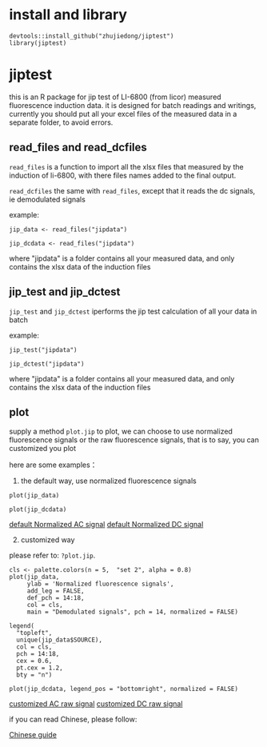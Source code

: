 # install and library

```
devtools::install_github("zhujiedong/jiptest")
library(jiptest)
```

# jiptest

this is an R package for jip test of LI-6800 (from licor) measured fluorescence induction data. it is designed for batch readings and writings,
currently you should put all your excel files of the measured data in a separate folder, to avoid errors.

## read_files and read_dcfiles

`read_files` is a function to import all the xlsx files that measured by the induction of li-6800, with there files names added to the final output.

`read_dcfiles` the same with `read_files`, except that it reads the dc signals, ie demodulated signals

example:

```
jip_data <- read_files("jipdata")
```

```
jip_dcdata <- read_files("jipdata")
```

where "jipdata" is a folder contains all your measured data, and only contains the xlsx data of the induction files

## jip_test and jip_dctest

`jip_test`  and `jip_dctest` iperforms the jip test calculation of all your data in batch

example:

```
jip_test("jipdata")

```

```
jip_dctest("jipdata")

```

where "jipdata" is a folder contains all your measured data, and only contains the xlsx data of the induction files

## plot

supply a method `plot.jip` to plot, we can choose to use normalized fluorescence signals or the raw fluorescence signals, that is to say, you can customized you plot

here are some examples：

1. the default way, use normalized fluorescence signals

```
plot(jip_data)
```

```
plot(jip_dcdata)
```

[default Normalized AC signal](https://imgchr.com/i/Du0tsS)
[default Normalized DC signal](https://imgchr.com/i/Du08RP)

2. customized way

please refer to: `?plot.jip`.

```
cls <- palette.colors(n = 5,  "set 2", alpha = 0.8)
plot(jip_data,
     ylab = 'Normalized fluorescence signals',
     add_leg = FALSE,
     def_pch = 14:18,
     col = cls,
     main = "Demodulated signals", pch = 14, normalized = FALSE)

legend(
  "topleft",
  unique(jip_data$SOURCE),
  col = cls,
  pch = 14:18,
  cex = 0.6,
  pt.cex = 1.2,
  bty = "n")
```


```{r, cus-dc-plot-leg-cls, fig.cap="定制连续光图形示例"}
plot(jip_dcdata, legend_pos = "bottomright", normalized = FALSE)
```
[customized AC raw signal](https://imgchr.com/i/Du0YM8)
[customized DC raw signal](https://imgchr.com/i/Du0Gxf)

if you can read Chinese, please follow:

[Chinese guide](https://zhujiedong.github.io/photoanalysis/)

